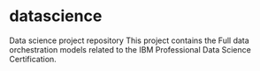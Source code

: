 # datascience
Data science project repository
This project contains the Full data orchestration models related to the IBM Professional Data Science Certification.
